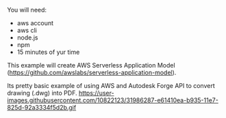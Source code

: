 You will need:
- aws account
- aws cli
- node.js
- npm 
- 15 minutes of yur time

This example will create AWS Serverless Application Model (https://github.com/awslabs/serverless-application-model).

Its pretty basic example of using AWS and Autodesk Forge API to convert drawing (.dwg) into PDF.
https://user-images.githubusercontent.com/10822123/31986287-e61410ea-b935-11e7-825d-92a3334f5d2b.gif
